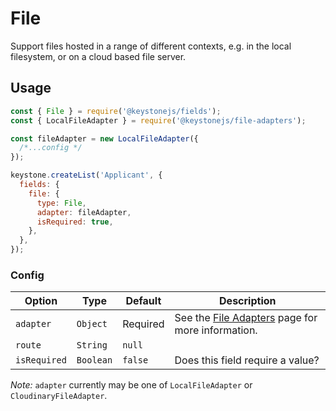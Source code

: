 <!--[meta]
section: api
subSection: field-types
title: File
[meta]-->

# File

Support files hosted in a range of different contexts, e.g. in the local filesystem, or on a cloud based file server.

## Usage

```js
const { File } = require('@keystonejs/fields');
const { LocalFileAdapter } = require('@keystonejs/file-adapters');

const fileAdapter = new LocalFileAdapter({
  /*...config */
});

keystone.createList('Applicant', {
  fields: {
    file: {
      type: File,
      adapter: fileAdapter,
      isRequired: true,
    },
  },
});
```

### Config

| Option       | Type      | Default  | Description                                                                                            |
| ------------ | --------- | -------- | ------------------------------------------------------------------------------------------------------ |
| `adapter`    | `Object`  | Required | See the [File Adapters](https://www.keystonejs.com/keystonejs/file-adapters/) page for more information. |
| `route`      | `String`  | `null`   |                                                                                                        |
| `isRequired` | `Boolean` | `false`  | Does this field require a value?                                                                       |

_Note:_ `adapter` currently may be one of `LocalFileAdapter` or `CloudinaryFileAdapter`.
